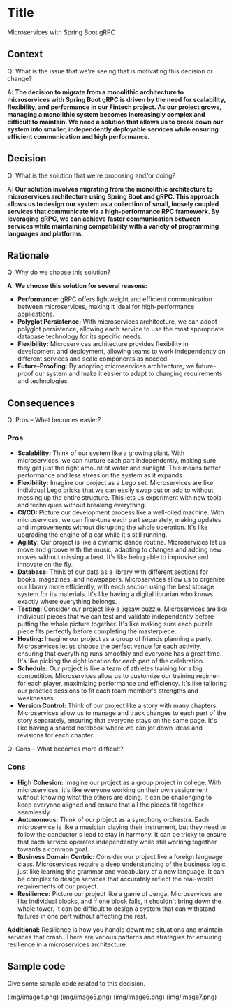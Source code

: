 # Title
Microservices with Spring Boot gRPC

## Context
Q: What is the issue that we're seeing that is motivating this decision or change?

A: **The decision to migrate from a monolithic architecture to microservices with Spring Boot gRPC is driven by the need for scalability, flexibility, and performance in our Fintech project. As our project grows, managing a monolithic system becomes increasingly complex and difficult to maintain. We need a solution that allows us to break down our system into smaller, independently deployable services while ensuring efficient communication and high performance.**

## Decision
Q: What is the solution that we're proposing and/or doing?

A: **Our solution involves migrating from the monolithic architecture to microservices architecture using Spring Boot and gRPC. This approach allows us to design our system as a collection of small, loosely coupled services that communicate via a high-performance RPC framework. By leveraging gRPC, we can achieve faster communication between services while maintaining compatibility with a variety of programming languages and platforms.**

## Rationale
Q: Why do we choose this solution?

**A: We choose this solution for several reasons:**
- **Performance:** gRPC offers lightweight and efficient communication between microservices, making it ideal for high-performance applications.
- **Polyglot Persistence:** With microservices architecture, we can adopt polyglot persistence, allowing each service to use the most appropriate database technology for its specific needs.
- **Flexibility:** Microservices architecture provides flexibility in development and deployment, allowing teams to work independently on different services and scale components as needed.
- **Future-Proofing:** By adopting microservices architecture, we future-proof our system and make it easier to adapt to changing requirements and technologies.

## Consequences
Q: Pros – What becomes easier?

### Pros
- **Scalability:** Think of our system like a growing plant. With microservices, we can nurture each part independently, making sure they get just the right amount of water and sunlight. This means better performance and less stress on the system as it expands.
- **Flexibility:** Imagine our project as a Lego set. Microservices are like individual Lego bricks that we can easily swap out or add to without messing up the entire structure. This lets us experiment with new tools and techniques without breaking everything.
- **CI/CD:** Picture our development process like a well-oiled machine. With microservices, we can fine-tune each part separately, making updates and improvements without disrupting the whole operation. It's like upgrading the engine of a car while it's still running.
- **Agility:** Our project is like a dynamic dance routine. Microservices let us move and groove with the music, adapting to changes and adding new moves without missing a beat. It's like being able to improvise and innovate on the fly.
- **Database:** Think of our data as a library with different sections for books, magazines, and newspapers. Microservices allow us to organize our library more efficiently, with each section using the best storage system for its materials. It's like having a digital librarian who knows exactly where everything belongs.
- **Testing:** Consider our project like a jigsaw puzzle. Microservices are like individual pieces that we can test and validate independently before putting the whole picture together. It's like making sure each puzzle piece fits perfectly before completing the masterpiece.
- **Hosting:** Imagine our project as a group of friends planning a party. Microservices let us choose the perfect venue for each activity, ensuring that everything runs smoothly and everyone has a great time. It's like picking the right location for each part of the celebration.
- **Schedule:** Our project is like a team of athletes training for a big competition. Microservices allow us to customize our training regimen for each player, maximizing performance and efficiency. It's like tailoring our practice sessions to fit each team member's strengths and weaknesses.
- **Version Control:** Think of our project like a story with many chapters. Microservices allow us to manage and track changes to each part of the story separately, ensuring that everyone stays on the same page. It's like having a shared notebook where we can jot down ideas and revisions for each chapter.

Q: Cons – What becomes more difficult?

### Cons
- **High Cohesion:** Imagine our project as a group project in college. With microservices, it's like everyone working on their own assignment without knowing what the others are doing. It can be challenging to keep everyone aligned and ensure that all the pieces fit together seamlessly.
- **Autonomous:** Think of our project as a symphony orchestra. Each microservice is like a musician playing their instrument, but they need to follow the conductor's lead to stay in harmony. It can be tricky to ensure that each service operates independently while still working together towards a common goal.
- **Business Domain Centric:** Consider our project like a foreign language class. Microservices require a deep understanding of the business logic, just like learning the grammar and vocabulary of a new language. It can be complex to design services that accurately reflect the real-world requirements of our project.
- **Resilience:** Picture our project like a game of Jenga. Microservices are like individual blocks, and if one block falls, it shouldn't bring down the whole tower. It can be difficult to design a system that can withstand failures in one part without affecting the rest.

**Additional:** Resilience is how you handle downtime situations and maintain services that crash. There are various patterns and strategies for ensuring resilience in a microservices architecture.

## Sample code
Give some sample code related to this decision.

(img/image4.png)
(img/image5.png)
(img/image6.png)
(img/image7.png)
